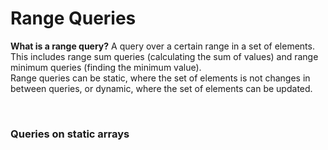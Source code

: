 # Range Queries
**What is a range query?**
A query over a certain range in a set of elements. This includes range sum queries (calculating the sum of values) and range minimum queries (finding the minimum value).  
Range queries can be static, where the set of elements is not changes in between queries, or dynamic, where the set of elements can be updated.  

<br>

### **Queries on static arrays**